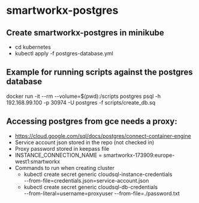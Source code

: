 # smartworkx-postgres

## Create smartworkx-postgres in minikube

- cd kubernetes
- kubectl apply -f postgres-database.yml

## Example for running scripts against the postgres database

docker run -it --rm --volume=$(pwd):/scripts postgres psql -h 192.168.99.100 -p 30974 -U postgres -f scripts/create_db.sq

## Accessing postgres from gce needs a proxy:

- https://cloud.google.com/sql/docs/postgres/connect-container-engine
- Service account json stored in the repo (not checked in)
- Proxy password stored in keepass file
- INSTANCE_CONNECTION_NAME = smartworkx-173909:europe-west1:smartworkx
- Commands to run when creating cluster
    - kubectl create secret generic cloudsql-instance-credentials \
                         --from-file=credentials.json=service-account.json
    - kubectl create secret generic cloudsql-db-credentials \
             --from-literal=username=proxyuser --from-file=./password.txt

